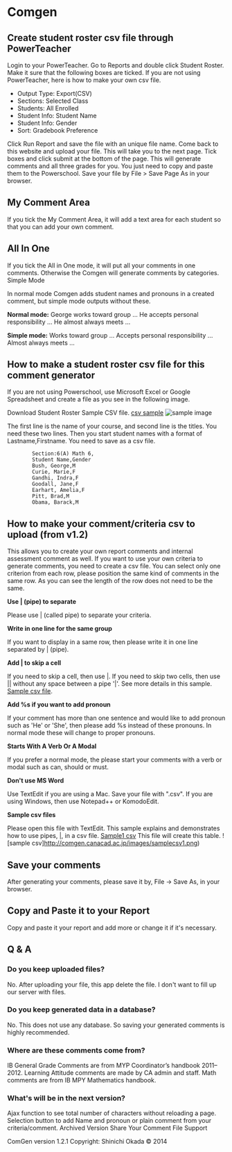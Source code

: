 # Comgen 

## Create student roster csv file through PowerTeacher

Login to your PowerTeacher. Go to Reports and double click Student Roster. Make it sure that the following boxes are ticked. If you are not using PowerTeacher, here is how to make your own csv file.
- Output Type: Export(CSV)
- Sections: Selected Class
- Students: All Enrolled
- Student Info: Student Name
- Student Info: Gender
- Sort: Gradebook Preference

Click Run Report and save the file with an unique file name.
Come back to this website and upload your file. This will take you to the next page. Tick boxes and click submit at the bottom of the page. This will generate comments and all three grades for you. You just need to copy and paste them to the Powerschool.
Save your file by File > Save Page As in your browser.

## My Comment Area

If you tick the My Comment Area, it will add a text area for each student so that you can add your own comment.

## All In One

If you tick the All in One mode, it will put all your comments in one comments. Otherwise the Comgen will generate comments by categories.
Simple Mode

In normal mode Comgen adds student names and pronouns in a created comment, but simple mode outputs without these.

**Normal mode:** George works toward group ... He accepts personal responsibility ... He almost always meets ...

**Simple mode:** Works toward group ... Accepts personal responsibility ... Almost always meets ...

## How to make a student roster csv file for this comment generator

If you are not using Powerschool, use Microsoft Excel or Google Spreadsheet and create a file as you see in the following image.

Download Student Roster Sample CSV file.
[csv sample](http://comgen.canacad.ac.jp/sample/Samplecsvfile1.csv)
![sample image](http://comgen.canacad.ac.jp/images/excelsample.png)

The first line is the name of your course, and second line is the titles. You need these two lines. Then you start student names with a format of Lastname,Firstname. You need to save as a csv file.
        
            Section:6(A) Math 6,
            Student Name,Gender
            Bush, George,M
            Curie, Marie,F
            Gandhi, Indra,F
            Goodall, Jane,F
            Earhart, Amelia,F
            Pitt, Brad,M
            Obama, Barack,M
        
        
## How to make your comment/criteria csv to upload (from v1.2)

This allows you to create your own report comments and internal assessment comment as well.
If you want to use your own criteria to generate comments, you need to create a csv file. You can select only one criterion from each row, please position the same kind of comments in the same row. As you can see the length of the row does not need to be the same.

**Use | (pipe) to separate**

Please use | (called pipe) to separate your criteria.

**Write in one line for the same group**

If you want to display in a same row, then please write it in one line separated by | (pipe).

**Add | to skip a cell**

If you need to skip a cell, then use |. If you need to skip two cells, then use || without any space between a pipe '|'.
See more details in this sample. [Sample csv file](http://comgen.canacad.ac.jp/sample/StudentRostersample.csv).

**Add %s if you want to add pronoun**

If your comment has more than one sentence and would like to add pronoun such as 'He' or 'She', then please add %s instead of these pronouns. In normal mode these will change to proper pronouns.

**Starts With A Verb Or A Modal**

If you prefer a normal mode, the please start your comments with a verb or modal such as can, should or must.

**Don't use MS Word**

Use TextEdit if you are using a Mac. Save your file with ".csv". If you are using Windows, then use Notepad++ or KomodoEdit.

**Sample csv files**

Please open this file with TextEdit. This sample explains and demonstrates how to use pipes, |, in a csv file.
[Sample1 csv](http://comgen.canacad.ac.jp/sample/StudentRostersample.csv)
This file will create this table.
![sample csv]http://comgen.canacad.ac.jp/images/samplecsv1.png)

## Save your comments

After generating your comments, please save it by, File -> Save As, in your browser.

## Copy and Paste it to your Report

Copy and paste it your report and add more or change it if it's necessary.

## Q & A

### Do you keep uploaded files?
No. After uploading your file, this app delete the file. I don't want to fill up our server with files.

### Do you keep generated data in a database?
No. This does not use any database. So saving your generated comments is highly recommended.

### Where are these comments come from?
IB General Grade Comments are from MYP Coordinator’s handbook 2011–2012. Learning Attitude comments are made by CA admin and staff. Math comments are from IB MPY Mathematics handbook.

### What's will be in the next version?
Ajax function to see total number of characters without reloading a page.
Selection button to add Name and pronoun or plain comment from your criteria/comment.
Archived Version Share Your Comment File Support


ComGen version 1.2.1 Copyright: Shinichi Okada © 2014

